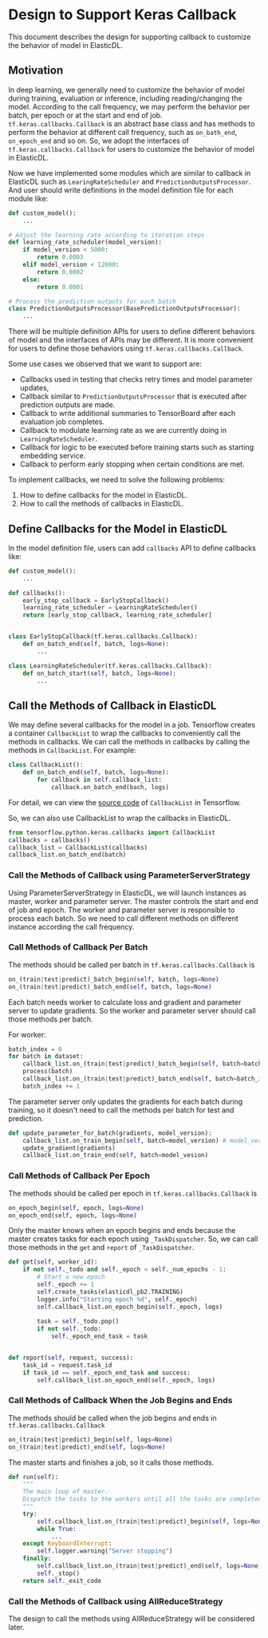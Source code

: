 # Design to Support Keras Callback

This document describes the design for supporting callback to customize the behavior of model in ElasticDL.

## Motivation

In deep learning, we generally need to customize the behavior of model during training, evaluation or
inference, including reading/changing the model. According to the call frequency, we may perform the behavior per batch, per epoch or at the start and end of job. `tf.keras.callbacks.Callback` is an abstract base class and has methods to perform the behavior at different call frequency, such as `on_bath_end`, `on_epoch_end` and so on. So, we adopt the interfaces of `tf.keras.callbacks.Callback` for users to customize the behavior of model in ElasticDL. 

Now we have implemented some modules which are similar to callback in ElasticDL such as `LearingRateScheduler` and `PredictionOutputsProcessor`. And user should write definitions
in the model definition file for each module like:
```python
def custom_model():
    ...

# Adjust the learning rate according to iteration steps
def learning_rate_scheduler(model_version):
    if model_version < 5000:
        return 0.0003
    elif model_version < 12000:
        return 0.0002
    else:
        return 0.0001

# Process the prediction outputs for each batch
class PredictionOutputsProcessor(BasePredictionOutputsProcessor):
    ...
```
There will be multiple definition APIs for users to define different behaviors of model and the interfaces of APIs may be different. It is more convenient for users to define those behaviors using `tf.keras.callbacks.Callback`. 

Some use cases we observed that we want to support are:
* Callbacks used in testing that checks retry times and model parameter updates,
* Callback similar to `PredictionOutputsProcessor` that is executed after prediction outputs are made.
* Callback to write additional summaries to TensorBoard after each evaluation job completes.
* Callback to modulate learning rate as we are currently doing in `LearningRateScheduler`.
* Callback for logic to be executed before training starts such as starting embedding service.
* Callback to perform early stopping when certain conditions are met.


To implement callbacks, we need to solve the following problems:
1. How to define callbacks for the model in ElasticDL.
2. How to call the methods of callbacks in ElasticDL.

## Define Callbacks for the Model in ElasticDL

In the model definition file, users can add `callbacks` API to define callbacks like:
```python
def custom_model():
    ...

def callbacks():
    early_stop_callback = EarlyStopCallback()
    learning_rate_scheduler = LearningRateScheduler()
    return [early_stop_callback, learning_rate_scheduler]


class EarlyStopCallback(tf.keras.callbacks.Callback):
    def on_batch_end(self, batch, logs=None):
        ...

class LearningRateScheduler(tf.keras.callbacks.Callback):
    def on_batch_start(self, batch, logs=None):
        ...
```

## Call the Methods of Callback in ElasticDL

We may define several callbacks for the model in a job. Tensorflow creates a container `CallbackList` to wrap the callbacks to conveniently call the methods in callbacks. We can call the methods in callbacks by calling the methods in `CallbackList`. For example:
```python
class CallbackList():
    def on_batch_end(self, batch, logs=None):
        for callback in self.callback_list:
            callback.on_batch_end(bach, logs)
```
For detail, we can view the [source code](https://github.com/tensorflow/tensorflow/blob/cf7fcf164c9846502b21cebb7d3d5ccf6cb626e8/tensorflow/python/keras/callbacks.py#L189-L196
) of `CallbackList` in Tensorflow.

So, we can also use CallbackList to wrap the callbacks in ElasticDL.
```python
from tensorflow.python.keras.callbacks import CallbackList
callbacks = callbacks()
callback_list = CallbackList(callbacks)
callback_list.on_batch_end(batch)
```


### Call the Methods of Callback using ParameterServerStrategy

Using ParameterServerStrategy in ElasticDL, we will launch instances as master, worker and parameter server. 
The master controls the start and end of job and epoch. The worker and parameter server is responsible to process each batch. So we need to call different methods on different instance according the call frequency.


### Call Methods of Callback Per Batch

The methods should be called per batch in `tf.keras.callbacks.Callback` is
```python
on_(train|test|predict)_batch_begin(self, batch, logs=None)
on_(train|test|predict)_batch_end(self, batch, logs=None)
```
Each batch needs worker to calculate loss and gradient and parameter server to update gradients. So the worker and parameter server should call those methods per batch.

For worker:
```python
batch_index = 0
for batch in dataset:
    callback_list.on_(train|test|predict)_batch_begin(self, batch=batch_index, logs=None)
    process(batch)
    callback_list.on_(train|test|predict)_batch_end(self, batch=batch_index, logs=None)
    batch_index += 1
```

The parameter server only updates the gradients for each batch during training, so it doesn't need to 
call the methods per batch for test and prediction. 
```python
def update_parameter_for_batch(gradients, model_version):
    callback_list.on_train_begin(self, batch=model_version) # model_version is the iteration number during training.
    update_gradient(gradients)
    callback_list.on_train_end(self, batch=model_vesion)
```

### Call Methods of Callback Per Epoch

The methods should be called per epoch in `tf.keras.callbacks.Callback` is
```python
on_epoch_begin(self, epoch, logs=None)
on_epoch_end(self, epoch, logs=None)
```
Only the master knows when an epoch begins and ends because the master creates tasks for each epoch using `_TaskDispatcher`. So, we can call those methods in the `get` and `report` of `_TaskDispatcher`.
```python
def get(self, worker_id):
    if not self._todo and self._epoch < self._num_epochs - 1:
        # Start a new epoch
        self._epoch += 1
        self.create_tasks(elasticdl_pb2.TRAINING)
        logger.info("Starting epoch %d", self._epoch)
        self.callback_list.on_epoch_begin(self._epoch, logs)
        
        task = self._todo.pop()
        if not self._todo:
            self._epoch_end_task = task


def report(self, request, success):
    task_id = request.task_id
    if task_id == self._epoch_end_task and success:
        self.callback_list.on_epoch_end(self._epoch, logs)
```


### Call Methods of Callback When the Job Begins and Ends

The methods should be called when the job begins and ends in `tf.keras.callbacks.Callback`
```python
on_(train|test|predict)_begin(self, logs=None)
on_(train|test|predict)_end(self, logs=None)
```
The master starts and finishes a job, so it calls those methods. 

```python
def run(self):
    """
    The main loop of master.
    Dispatch the tasks to the workers until all the tasks are completed.
    """
    try:
        self.callback_list.on_(train|test|predict)_begin(self, logs=None)
        while True: 
            ...
    except KeyboardInterrupt:
        self.logger.warning("Server stopping")
    finally:
        self.callback_list.on_(train|test|predict)_end(self, logs=None)
        self._stop()
    return self._exit_code
```


### Call the Methods of Callback using AllReduceStrategy

The design to call the methods using AllReduceStrategy will be considered later.